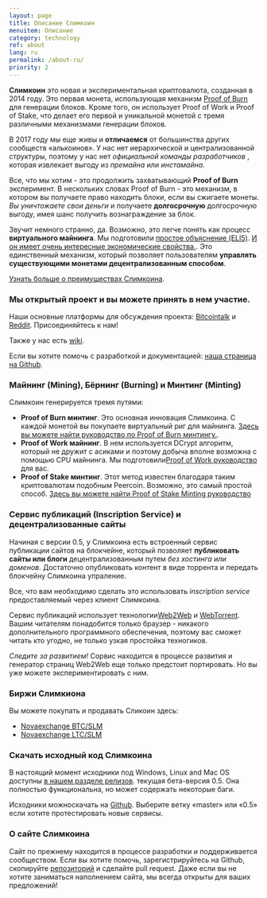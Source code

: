 ```yaml
---
layout: page
title: Описание Слимкоин
menuitem: Описание
category: technology
ref: about
lang: ru
permalink: /about-ru/
priority: 2
---
```

**Слимкоин** это новая и экспериментальная криптовалюта, созданная в 2014 году. Это первая монета, использующая механизм [Proof of Burn](https://en.bitcoin.it/wiki/Proof_of_burn) для генерации блоков. Кроме того, он использует Proof of Work и Proof of Stake, что делает его первой и уникальной монетой с тремя различными механизмами генерации блоков.

В 2017 году мы еще живы и **отличаемся** от большинства других сообществ «алькоинов». У нас нет иерархической и централизованной структуры, поэтому у нас нет _официальной команды разработчиков_ , которая извлекает выгоду из _премайна_ или _инстамайна_.

Все, что мы хотим - это продолжить захватывающий **Proof of Burn** эксперимент. В нескольких словах Proof of Burn - это механизм, в котором вы получаете право находить блоки, если вы сжигаете монеты. _Вы уничтожаете свои деньги_ и получаете **долгосрочную** долгосрочную выгоду, имея шанс получить вознаграждение за блок.

Звучит немного странно, да. Возможно, это легче понять как процесс **виртуального майнинга**. Мы подготовили [простое объяснение (ELI5)](/proof-of-burn-eli5-ru/). [И он имеет очень интересные экономические свойства.](https://github.com/slimcoin-project/Slimcoin/wiki/The-magic-of-Proof-of-Burn). Это единственный механизм, который позволяет пользователям **управлять существующими монетами децентрализованным способом**.

[Узнать больше о преимуществах Слимкоина](/advantages/).

### Мы открытый проект и вы можете принять в нем участие.

Наши основные платформы для обсуждения проекта: [Bitcointalk](https://bitcointalk.org/index.php?topic=1141676.0) и [Reddit](http://reddit.com/r/slimcoin). Присоединяйтесь к нам!

Также у нас есть [wiki](https://github.com/slimcoin-project/Slimcoin/wiki).

Если вы хотите помочь с разработкой и документацией: [наша страница на Github](https://github.com/slimcoin-project/).

### Майнинг (Mining), Бёрнинг (Burning) и Минтинг (Minting)

Слимкоин генерируется тремя путями:

*   **Proof of Burn минтинг**. Это основная инновация Слимкоина. С каждой монетой вы покупаете виртуальный риг для майнинга. [Здесь вы можете найти руководство по Proof of Burn минтингу.](/proof-of-burn-guide-ru/).
*   **Proof of Work майнинг**. В нем используется DCrypt алгоритм, который не дружит с асиками и поэтому добыча вполне возможна с помощью CPU майнинга. Мы подготовили[Proof of Work руководство](/mining-guide-ru/) для вас.
*   **Proof of Stake минтинг**. Этот метод известен благодаря таким криптовалютам подобным Peercoin. Возможно, это самый простой способ. [Здесь вы можете найти Proof of Stake Minting руководство](/proof-of-stake-guide-ru/)

### Сервис публикаций (Inscription Service) и децентрализованные сайты

Начиная с версии 0.5, у Слимкоина есть встроенный сервис публикации сайтов на блокчейне, который позволяет **публиковать сайты или блоги** децентрализованным путем _без хостинга или доменов_. Достаточно опубликовать контент в виде торрента и передать блокчейну Слимкоина упраление.

Все, что вам необходимо сделать это использовать _inscription service_ предоставляемый через клиент Слимкоина.

Сервис публикаций использует технологии[Web2Web](https://github.com/elendirx/web2web) и [WebTorrent](https://webtorrent.io/). Вашим читателям понадобится только браузер - никакого дополнительного программного обеспечения, поэтому вас сможет читать кто угодно, не только узкая простойка техногиков.

_Следите за развитием!_ Сорвис находится в процессе развития и генератор страниц Web2Web еще только предстоит портировать. Но вы уже можете экспериментировать с ним.

### Биржи Слимкиона

Вы можете покупать и продавать Сликоин здесь:

*   [Novaexchange BTC/SLM](https://novaexchange.com/market/BTC_SLM)
*   [Novaexchange LTC/SLM](https://novaexchange.com/market/LTC_SLM)

### Скачать исходный код Слимкоина

В настоящий момент исходники под Windows, Linux and Mac OS доступны [в нашем разделе релизов](https://github.com/slimcoin-project/Slimcoin/releases). текущая бета-версия 0.5\. Она полностью функциональна, но может содержать некоторые баги.

Исходники можноскачать на [Github](https://github.com/slimcoin-project/Slimcoin). Выберите ветку «master» или «0.5» если хотите протестировать новые сервисы.

### О сайте Слимкоина

Сайт по прежнему находится в процессе разработки и поддерживается сообществом. Если вы хотите помочь, зарегистрируйтесь на Github, скопируйте [репозиторий](https://github.com/slimcoin-project/slimcoin-project.github.io) и сделайте pull request. Даже если вы не хотите заниматься наполнением сайта, мы всегда открыты для ваших предложений!
